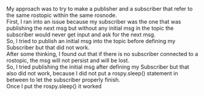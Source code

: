 My approach was to try to make a publisher and a subscriber that refer to the same rostopic within the same rosnode. \
First, I ran into an issue because my subscriber was the one that was publishing the next msg but without any initial msg in the topic the subscriber would never get input and ask for the next msg. \
So, I tried to publish an initial msg into the topic before defining my Subscriber but that did not work. \
After some thinking, I found out that if there is no subscriber connected to a rostopic, the msg will not persist and will be lost. \
So, I tried publishing the initial msg after defining my Subscriber but that also did not work, because I did not put a rospy.sleep() statement in between to let the subscriber properly finish. \
Once I put the rospy.sleep() it worked
